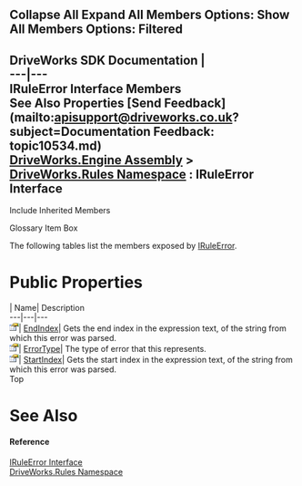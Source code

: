 Collapse All Expand All Members Options: Show All  Members Options: Filtered   
---  
DriveWorks SDK Documentation  |   
---|---  
IRuleError Interface Members   
See Also Properties [Send Feedback](mailto:apisupport@driveworks.co.uk?subject=Documentation Feedback: topic10534.md)  
[DriveWorks.Engine Assembly](topic2156.md) > [DriveWorks.Rules Namespace](topic10510.md) : IRuleError Interface  
---  
  
Include Inherited Members    


Glossary Item Box

The following tables list the members exposed by [IRuleError](topic10534.md).

# Public Properties

| Name| Description  
---|---|---  
![ Property](dotnetimages/Property.gif)| [EndIndex](topic10539.md)| Gets the end index in the expression text, of the string from which this error was parsed.   
![ Property](dotnetimages/Property.gif)| [ErrorType](topic10540.md)| The type of error that this represents.   
![ Property](dotnetimages/Property.gif)| [StartIndex](topic10541.md)| Gets the start index in the expression text, of the string from which this error was parsed.   
Top

# See Also

#### Reference

[IRuleError Interface](topic10534.md)   
[DriveWorks.Rules Namespace](topic10510.md)


